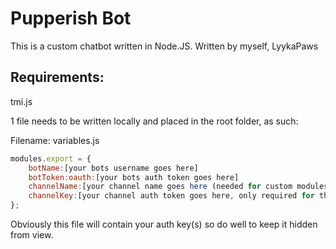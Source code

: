 # Pupperish Bot
 
This is a custom chatbot written in Node.JS. Written by myself, LyykaPaws

## Requirements:
tmi.js

1 file needs to be written locally and placed in the root folder, as such:

Filename: variables.js
```js
modules.export = {
	botName:[your bots username goes here]
	botToken:oauth:[your bots auth token goes here]
	channelName:[your channel name goes here (needed for custom modules to work, without this they're useless]
	channelKey:[your channel auth token goes here, only required for the thanks module to work. If you don't want this, this line can be safely ignored.]
};
```
Obviously this file will contain your auth key(s) so do well to keep it hidden from view.
